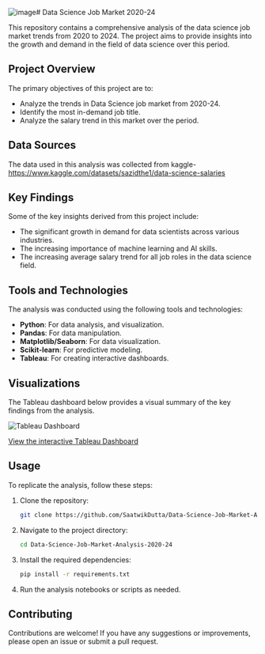 ![image](https://github.com/user-attachments/assets/ed59ca20-5d2b-4dbf-bde0-6b3f4a93d5f6)# Data Science Job Market 2020-24

This repository contains a comprehensive analysis of the data science job market trends from 2020 to 2024. The project aims to provide insights into the growth and demand in the field of data science over this period.

## Project Overview

The primary objectives of this project are to:
- Analyze the trends in Data Science job market from 2020-24.
- Identify the most in-demand job title.
- Analyze the salary trend in this market over the period.

## Data Sources

The data used in this analysis was collected from kaggle- https://www.kaggle.com/datasets/sazidthe1/data-science-salaries

## Key Findings

Some of the key insights derived from this project include:
- The significant growth in demand for data scientists across various industries.
- The increasing importance of machine learning and AI skills.
- The increasing average salary trend for all job roles in the data science field.

## Tools and Technologies

The analysis was conducted using the following tools and technologies:
- **Python**: For data analysis, and visualization.
- **Pandas**: For data manipulation.
- **Matplotlib/Seaborn**: For data visualization.
- **Scikit-learn**: For predictive modeling.
- **Tableau**: For creating interactive dashboards.

## Visualizations

The Tableau dashboard below provides a visual summary of the key findings from the analysis.

![Tableau Dashboard](![image](https://github.com/user-attachments/assets/491a3896-c05c-4503-877b-387449b48595))

[View the interactive Tableau Dashboard]((https://public.tableau.com/app/profile/saatwik.dutta/viz/DataScienceJobMarketAnalysisfrom2020-24/Dashboard4?publish=yes))


## Usage

To replicate the analysis, follow these steps:

1. Clone the repository:
    ```bash
    git clone https://github.com/SaatwikDutta/Data-Science-Job-Market-Analysis-2020-24.git
    ```
2. Navigate to the project directory:
    ```bash
    cd Data-Science-Job-Market-Analysis-2020-24
    ```
3. Install the required dependencies:
    ```bash
    pip install -r requirements.txt
    ```
4. Run the analysis notebooks or scripts as needed.

## Contributing

Contributions are welcome! If you have any suggestions or improvements, please open an issue or submit a pull request.
